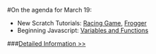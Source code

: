 #On the agenda for March 19:
- New Scratch Tutorials: [Racing Game](/img/racing.pdf), [Frogger](/img/frogger.pdf)
- Beginning Javascript: [Variables and Functions](http://codepen.io/fremontCoderDojo/pen/MYzvEz?editors=001)


###[Detailed Information >>](/about)
